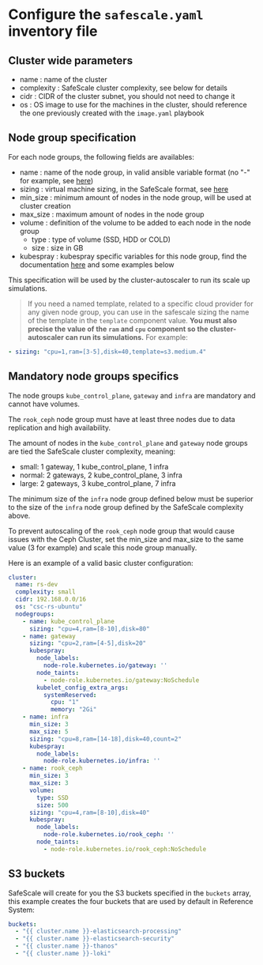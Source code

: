 # Configure the `safescale.yaml` inventory file

## Cluster wide parameters

- name : name of the cluster
- complexity : SafeScale cluster complexity, see below for details
- cidr : CIDR of the cluster subnet, you should not need to change it
- os : OS image to use for the machines in the cluster, should reference the one previously created with the `image.yaml` playbook

## Node group specification

For each node groups, the following fields are availables:

- name : name of the node group, in valid ansible variable format (no "-" for example, see [here](https://docs.ansible.com/ansible/latest/user_guide/playbooks_variables.html#creating-valid-variable-names))
- sizing : virtual machine sizing, in the SafeScale format, see [here](https://github.com/CS-SI/SafeScale/blob/master/doc/USAGE.md#safescale_sizing)
- min_size : minimum amount of nodes in the node group, will be used at cluster creation
- max_size : maximum amount of nodes in the node group
- volume : definition of the volume to be added to each node in the node group
  - type : type of volume (SSD, HDD or COLD)
  - size : size in GB
- kubespray : kubespray specific variables for this node group, find the documentation [here](https://github.com/kubernetes-sigs/kubespray/blob/master/docs/vars.md) and some examples below

This specification will be used by the cluster-autoscaler to run its scale up simulations.

> If you need a named template, related to a specific cloud provider for any given node group, you can use in the safescale sizing the name of the template in the `template` component value. **You must also precise the value of the `ram` and `cpu` component so the cluster-autoscaler can run its simulations.** For example:

```yaml
- sizing: "cpu=1,ram=[3-5],disk=40,template=s3.medium.4"
```

## Mandatory node groups specifics

The node groups `kube_control_plane`, `gateway` and `infra` are mandatory and cannot have volumes.

The `rook_ceph` node group must have at least three nodes due to data replication and high availability.

The amount of nodes in the `kube_control_plane` and `gateway` node groups are tied the SafeScale cluster complexity, meaning:

- small: 1 gateway, 1 kube_control_plane, 1 infra
- normal: 2 gateways, 2 kube_control_plane, 3 infra
- large: 2 gateways, 3 kube_control_plane, 7 infra

The minimum size of the `infra` node group defined below must be superior to the size of the `infra` node group defined by the SafeScale complexity above.

To prevent autoscaling of the `rook_ceph` node group that would cause issues with the Ceph Cluster, set the min_size and max_size to the same value (3 for example) and scale this node group manually.

Here is an example of a valid basic cluster configuration:

```yaml
cluster:
  name: rs-dev
  complexity: small
  cidr: 192.168.0.0/16
  os: "csc-rs-ubuntu"
  nodegroups:
    - name: kube_control_plane
      sizing: "cpu=4,ram=[8-10],disk=80"
    - name: gateway
      sizing: "cpu=2,ram=[4-5],disk=20"
      kubespray:
        node_labels:
          node-role.kubernetes.io/gateway: ''
        node_taints:
          - node-role.kubernetes.io/gateway:NoSchedule
        kubelet_config_extra_args:
          systemReserved:
            cpu: "1"
            memory: "2Gi"
    - name: infra
      min_size: 3
      max_size: 5
      sizing: "cpu=8,ram=[14-18],disk=40,count=2"
      kubespray:
        node_labels: 
          node-role.kubernetes.io/infra: ''
    - name: rook_ceph
      min_size: 3
      max_size: 3
      volume:
        type: SSD
        size: 500
      sizing: "cpu=4,ram=[8-10],disk=40"
      kubespray:
        node_labels:
          node-role.kubernetes.io/rook_ceph: ''
        node_taints:
          - node-role.kubernetes.io/rook_ceph:NoSchedule
```

## S3 buckets

SafeScale will create for you the S3 buckets specified in the `buckets` array, this example creates the four buckets that are used by default in Reference System:

```yaml
buckets:
  - "{{ cluster.name }}-elasticsearch-processing"
  - "{{ cluster.name }}-elasticsearch-security"
  - "{{ cluster.name }}-thanos"
  - "{{ cluster.name }}-loki"
```
